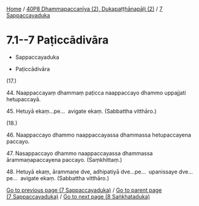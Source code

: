
[Home](/) / [40P8 Dhammapaccanīya (2), Dukapaṭṭhānapāḷi (2)](../../40P8.md) / [7 Sappaccayaduka](../7.md)

# 7.1--7 Paṭiccādivāra

* Sappaccayaduka

* Paṭiccādivāra

(17.)

44\. Naappaccayaṃ dhammaṃ paṭicca naappaccayo dhammo uppajjati hetupaccayā.

45\. Hetuyā ekaṃ…pe…  avigate ekaṃ. (Sabbattha vitthāro.)

(18.)

46\. Naappaccayo dhammo naappaccayassa dhammassa hetupaccayena paccayo.

47\. Nasappaccayo dhammo naappaccayassa dhammassa ārammaṇapaccayena paccayo. (Saṃkhittaṃ.)

48\. Hetuyā ekaṃ, ārammaṇe dve, adhipatiyā dve…pe…  upanissaye dve…pe…  avigate ekaṃ. (Sabbattha vitthāro.)

[Go to previous page (7 Sappaccayaduka)](../7.md) / [Go to parent page (7 Sappaccayaduka)](../7.md) / [Go to next page (8 Saṅkhataduka)](../8.md)


